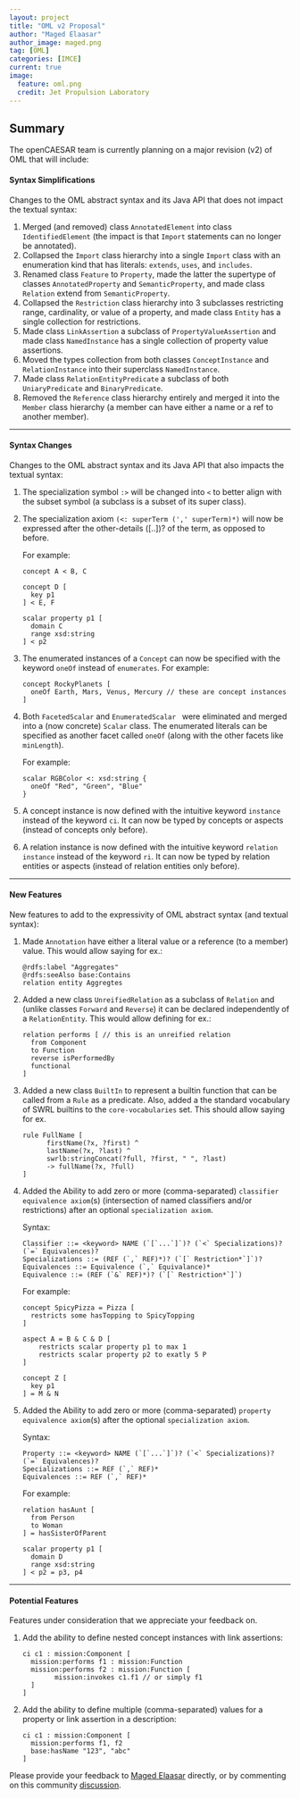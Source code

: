 ```yaml
---
layout: project
title: "OML v2 Proposal"
author: "Maged Elaasar"
author_image: maged.png
tag: [OML]
categories: [IMCE]
current: true
image:
  feature: oml.png
  credit: Jet Propulsion Laboratory
---
```


## Summary

The openCAESAR team is currently planning on a major revision (v2) of OML that will include:

#### Syntax Simplifications

Changes to the OML abstract syntax and its Java API that does not impact the textual syntax:

1. Merged (and removed) class `AnnotatedElement` into class `IdentifiedElement` (the impact is that `Import` statements can no longer be annotated).
1. Collapsed the `Import` class  hierarchy into a single `Import` class with an enumeration kind that has literals: `extends`, `uses`, and `includes`.
1. Renamed class `Feature` to `Property`, made the latter the supertype of classes `AnnotatedProperty` and `SemanticProperty`, and made class `Relation` extend from `SemanticProperty`.
1. Collapsed the `Restriction` class hierarchy into 3 subclasses restricting range, cardinality, or value of a property, and made class `Entity` has a single collection for restrictions.
1. Made class `LinkAssertion` a subclass of `PropertyValueAssertion` and made class `NamedInstance` has a single collection of property value assertions.
1. Moved the types collection from both classes `ConceptInstance` and `RelationInstance` into their superclass `NamedInstance`.
1. Made class `RelationEntityPredicate` a subclass of both `UniaryPredicate` and `BinaryPredicate`.
1. Removed the `Reference` class hierarchy entirely and merged it into the `Member` class hierarchy (a member can have either a name or a ref to another member).

---

#### Syntax Changes

Changes to the OML abstract syntax and its Java API that also impacts the textual syntax:


1. The specialization symbol `:>` will be changed into `<` to better align with the subset symbol (a subclass is a subset of its super class).

1. The specialization axiom `(<: superTerm (',' superTerm)*)` will now be expressed after the other-details ([..])? of the term, as opposed to before.

    For example:
    ```
    concept A < B, C

    concept D [
      key p1
    ] < E, F

    scalar property p1 [
      domain C
      range xsd:string
    ] < p2
    ```

1. The enumerated instances of a `Concept` can now be specified with the keyword `oneOf` instead of `enumerates`. For example:

    ```
    concept RockyPlanets [
      oneOf Earth, Mars, Venus, Mercury // these are concept instances
    ]
    ```

1. Both `FacetedScalar` and `EnumeratedScalar ` were eliminated and merged into a (now concrete) `Scalar` class. The enumerated literals can be specified as another facet called `oneOf` (along with the other facets like `minLength`). 

    For example:
    ```
    scalar RGBColor <: xsd:string {
      oneOf "Red", "Green", "Blue"
    }
    ```

1. A concept instance is now defined with the intuitive keyword `instance` instead of the keyword `ci`. It can now be typed by concepts or aspects (instead of concepts only before).

1. A relation instance is now defined with the intuitive keyword `relation instance` instead of the keyword `ri`. It can now be typed by relation entities or aspects (instead of relation entities only before).

---

#### New Features

New features to add to the expressivity of OML abstract syntax (and textual syntax):

1. Made `Annotation` have either a literal value or a reference (to a member) value. This would allow saying for ex.:
    ```
    @rdfs:label "Aggregates"
    @rdfs:seeAlso base:Contains
    relation entity Aggregtes
    ```
1. Added a new class `UnreifiedRelation` as a subclass of `Relation` and (unlike classes `Forward` and `Reverse`) it can be declared independently of a `RelationEntity`. This would allow defining for ex.:   
    ```
    relation performs [ // this is an unreified relation
      from Component 
      to Function 
      reverse isPerformedBy
      functional
    ]
    ```
1. Added a new class `BuiltIn` to represent a builtin function that can be called from a `Rule` as a predicate. Also, added a the standard vocabulary of SWRL builtins to the `core-vocabularies` set. This should allow saying for ex. 
    ```
    rule FullName [
          firstName(?x, ?first) ^ 
          lastName(?x, ?last) ^ 
          swrlb:stringConcat(?full, ?first, " ", ?last) 
          -> fullName(?x, ?full)
    ]
    ```

1. Added the Ability to add zero or more (comma-separated) `classifier equivalence axiom`(s) (intersection of named classifiers and/or restrictions) after an optional `specialization axiom`.

   Syntax: 
    ```
    Classifier ::= <keyword> NAME (`[`...`]`)? (`<` Specializations)? (`=` Equivalences)?
    Specializations ::= (REF (`,` REF)*)? (`[` Restriction*`]`)?
    Equivalences ::= Equivalence (`,` Equivalance)*
    Equivalence ::= (REF (`&` REF)*)? (`[` Restriction*`]`) 
    ```
    For example:
    ```
    concept SpicyPizza = Pizza [
      restricts some hasTopping to SpicyTopping
    ]

    aspect A = B & C & D [
        restricts scalar property p1 to max 1
        restricts scalar property p2 to exatly 5 P
    ]

    concept Z [
      key p1
    ] = M & N
    ```

1. Added the Ability to add zero or more (comma-separated) `property equivalence axiom`(s) after the optional `specialization axiom`.

    Syntax: 
    ```
    Property ::= <keyword> NAME (`[`...`]`)? (`<` Specializations)? (`=` Equivalences)?
    Specializations ::= REF (`,` REF)*
    Equivalences ::= REF (`,` REF)*
    ```
    For example:
    ```
    relation hasAunt [
      from Person
      to Woman
    ] = hasSisterOfParent

    scalar property p1 [
      domain D
      range xsd:string
    ] < p2 = p3, p4
    ```

---

#### Potential Features

Features under consideration that we appreciate your feedback on.

1. Add the ability to define nested concept instances with link assertions:
    ```
    ci c1 : mission:Component [
      mission:performs f1 : mission:Function
      mission:performs f2 : mission:Function [
            mission:invokes c1.f1 // or simply f1
      ]
    ]
    ```

1. Add the ability to define multiple (comma-separated) values for a property or link assertion in a description:
    ```
    ci c1 : mission:Component [
      mission:performs f1, f2
      base:hasName "123", "abc"
    ]
    ```

Please provide your feedback to [Maged Elaasar](https://opencaesar.github.io/contributors/Maged%20Elaasar.html) directly, or by commenting on this community [discussion](https://github.com/opencaesar/community/discussions/2).